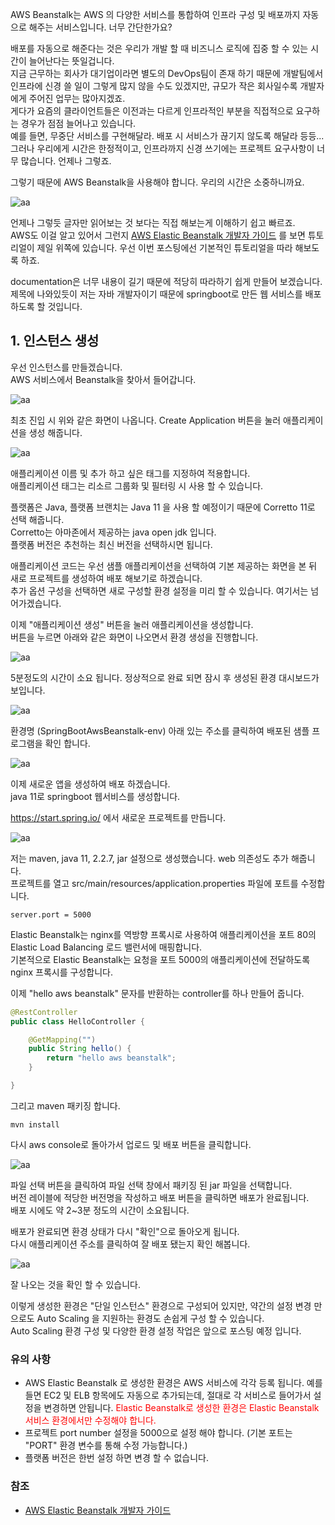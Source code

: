 AWS Beanstalk는 AWS 의 다양한 서비스를 통합하여 인프라 구성 및 배포까지 자동으로 해주는 서비스입니다. 너무 간단한가요?<br>

배포를 자동으로 해준다는 것은 우리가 개발 할 때 비즈니스 로직에 집중 할 수 있는 시간이 늘어난다는 뜻일겁니다.<br>
지금 근무하는 회사가 대기업이라면 별도의 DevOps팀이 존재 하기 때문에 개발팀에서 인프라에 신경 쓸 일이 그렇게 많지 않을 수도 있겠지만, 규모가 작은 회사일수록 개발자에게 주어진 업무는 많아지겠죠.<br>
게다가 요즘의 클라이언트들은 이전과는 다르게 인프라적인 부분을 직접적으로 요구하는 경우가 점점 늘어나고 있습니다.<br>
예를 들면, 무중단 서비스를 구현해달라. 배포 시 서비스가 끊기지 않도록 해달라 등등...<br>
그러나 우리에게 시간은 한정적이고, 인프라까지 신경 쓰기에는 프로젝트 요구사항이 너무 많습니다. 언제나 그렇죠.<br>

그렇기 때문에 AWS Beanstalk을 사용해야 합니다. 우리의 시간은 소중하니까요.<br>

![aa](../public/uploads/2020-05-13-aws-beanstalk/001.png)

언제나 그렇듯 글자만 읽어보는 것 보다는 직접 해보는게 이해하기 쉽고 빠르죠.<br>
AWS도 이걸 알고 있어서 그런지 [AWS Elastic Beanstalk 개발자 가이드](https://docs.aws.amazon.com/ko_kr/elasticbeanstalk/latest/dg/Welcome.html) 를 보면 튜토리얼이 제일 위쪽에 있습니다. 우선 이번 포스팅에선 기본적인 튜토리얼을 따라 해보도록 하죠.

documentation은 너무 내용이 길기 때문에 적당히 따라하기 쉽게 만들어 보겠습니다.<br>
제목에 나와있듯이 저는 자바 개발자이기 때문에 springboot로 만든 웹 서비스를 배포하도록 할 것입니다.<br>

## 1. 인스턴스 생성
우선 인스턴스를 만들겠습니다.<br>
AWS 서비스에서 Beanstalk을 찾아서 들어갑니다.<br>

![aa](../public/uploads/2020-05-13-aws-beanstalk/002.png)

최초 진입 시 위와 같은 화면이 나옵니다. Create Application 버튼을 눌러 애플리케이션을 생성 해줍니다.<br>

![aa](../public/uploads/2020-05-13-aws-beanstalk/003.png)

애플리케이션 이름 및 추가 하고 싶은 태그를 지정하여 적용합니다.<br>
애플리케이션 태그는 리소르 그룹화 및 필터링 시 사용 할 수 있습니다.<br>

플랫폼은 Java, 플랫폼 브랜치는 Java 11 을 사용 할 예정이기 때문에 Corretto 11로 선택 해줍니다.<br>
Corretto는 아마존에서 제공하는 java open jdk 입니다.<br>
플랫폼 버전은 추천하는 최신 버전을 선택하시면 됩니다.<br>

애플리케이션 코드는 우선 샘플 애플리케이션을 선택하여 기본 제공하는 화면을 본 뒤 새로 프로젝트를 생성하여 배포 해보기로 하겠습니다.<br>
추가 옵션 구성을 선택하면 새로 구성할 환경 설정을 미리 할 수 있습니다. 여기서는 넘어가겠습니다.<br>

이제 "애플리케이션 생성" 버튼을 눌러 애플리케이션을 생성합니다.<br>
버튼을 누르면 아래와 같은 화면이 나오면서 환경 생성을 진행합니다.<br>

![aa](../public/uploads/2020-05-13-aws-beanstalk/004.png)

5분정도의 시간이 소요 됩니다. 정상적으로 완료 되면 잠시 후 생성된 환경 대시보드가 보입니다.<br>

![aa](../public/uploads/2020-05-13-aws-beanstalk/005.png)

환경명 (SpringBootAwsBeanstalk-env) 아래 있는 주소를 클릭하여 배포된 샘플 프로그램을 확인 합니다.<br>

![aa](../public/uploads/2020-05-13-aws-beanstalk/006.png)

이제 새로운 앱을 생성하여 배포 하겠습니다.<br>
java 11로 springboot 웹서비스를 생성합니다.<br>

https://start.spring.io/ 에서 새로운 프로젝트를 만듭니다.<br>

![aa](../public/uploads/2020-05-13-aws-beanstalk/007.png)

저는 maven, java 11, 2.2.7, jar 설정으로 생성했습니다. web 의존성도 추가 해줍니다.<br>
프로젝트를 열고 src/main/resources/application.properties 파일에 포트를 수정합니다.<br>

```
server.port = 5000
```

Elastic Beanstalk는 nginx를 역방향 프록시로 사용하여 애플리케이션을 포트 80의 Elastic Load Balancing 로드 밸런서에 매핑합니다.<br>
기본적으로 Elastic Beanstalk는 요청을 포트 5000의 애플리케이션에 전달하도록 nginx 프록시를 구성합니다.<br>


이제 "hello aws beanstalk" 문자를 반환하는 controller를 하나 만들어 줍니다.<br>
```java
@RestController
public class HelloController {

    @GetMapping("")
    public String hello() {
        return "hello aws beanstalk";
    }

}
```

그리고 maven 패키징 합니다.<br>

```
mvn install
```

다시 aws console로 돌아가서 업로드 및 배포 버튼을 클릭합니다.<br>

![aa](../public/uploads/2020-05-13-aws-beanstalk/008.png)

파일 선택 버튼을 클릭하여 파일 선택 창에서 패키징 된 jar 파일을 선택합니다.<br>
버전 레이블에 적당한 버전명을 작성하고 배포 버튼을 클릭하면 배포가 완료됩니다.<br>
배포 시에도 약 2~3분 정도의 시간이 소요됩니다.<br>

배포가 완료되면 환경 상태가 다시 "확인"으로 돌아오게 됩니다.<br>
다시 애플리케이션 주소를 클릭하여 잘 배포 됐는지 확인 해봅니다.<br>

![aa](../public/uploads/2020-05-13-aws-beanstalk/009.png)

잘 나오는 것을 확인 할 수 있습니다.<br>

이렇게 생성한 환경은 "단일 인스턴스" 환경으로 구성되어 있지만, 약간의 설정 변경 만으로도 Auto Scaling 을 지원하는 환경도 손쉽게 구성 할 수 있습니다.<br>
Auto Scaling 환경 구성 및 다양한 환경 설정 작업은 앞으로 포스팅 예정 입니다.<br>


### 유의 사항
- AWS Elastic Beanstalk 로 생성한 환경은 AWS 서비스에 각각 등록 됩니다. 예를 들면 EC2 및 ELB 항목에도 자동으로 추가되는데, 절대로 각 서비스로 들어가서 설정을 변경하면 안됩니다. <span style="color:red">Elastic Beanstalk로 생성한 환경은 Elastic Beanstalk 서비스 환경에서만 수정해야 합니다.</span>
- 프로젝트 port number 설정을 5000으로 설정 해야 합니다. (기본 포트는 "PORT" 환경 변수를 통해 수정 가능합니다.)
- 플랫폼 버전은 한번 설정 하면 변경 할 수 없습니다.


### 참조
- [AWS Elastic Beanstalk 개발자 가이드](https://docs.aws.amazon.com/ko_kr/elasticbeanstalk/latest/dg/Welcome.html)



